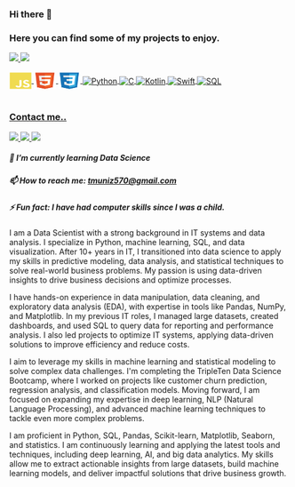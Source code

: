 ### Hi there 👋
### Here you can find some of my projects to enjoy.

 <div>
   <a href="https://github.com/tmuniz570">
   <img height="180em" src="https://github-readme-stats.vercel.app/api?username=tmuniz570&show_icons=true&theme=tokyonight&include_all_commits=true&count_private=true"/>
   <img height="180em" src="https://github-readme-stats.vercel.app/api/top-langs/?username=tmuniz570&layout=compact&langs_count=6&theme=tokyonight"/>
</div>
    
<div style="display: inline_block"><br>
  <img align="center" alt="JS" height="30" width="40" src="https://raw.githubusercontent.com/devicons/devicon/master/icons/javascript/javascript-plain.svg">
  <img align="center" alt="HTML" height="30" width="40" src="https://raw.githubusercontent.com/devicons/devicon/master/icons/html5/html5-original.svg">
  <img align="center" alt="CSS" height="30" width="40" src="https://raw.githubusercontent.com/devicons/devicon/master/icons/css3/css3-original.svg">
  <img align="center" alt="Python" height="30" width="40" src="https://cdn.jsdelivr.net/gh/devicons/devicon@latest/icons/python/python-original.svg">
  <img align="center" alt="C" height="30" width="40" src="https://cdn.jsdelivr.net/gh/devicons/devicon@latest/icons/c/c-original.svg">
  <img align="center" alt="Kotlin" height="30" width="40" src="https://cdn.jsdelivr.net/gh/devicons/devicon@latest/icons/kotlin/kotlin-original.svg">
  <img align="center" alt="Swift" height="30" width="40" src="https://cdn.jsdelivr.net/gh/devicons/devicon@latest/icons/swift/swift-original.svg">
  <img align="center" alt="SQL" height="30" width="40" src="https://cdn.jsdelivr.net/gh/devicons/devicon@latest/icons/sqldeveloper/sqldeveloper-original.svg">
</div>
 
<br>
 
### Contact me..
 
<div>
  <a href = "mailto:tmuniz570@gmail.com">
    <img src="https://img.shields.io/badge/-Gmail-%23333?style=for-the-badge&logo=gmail&logoColor=white" target="_blank">
  </a>
  <a href="https://www.linkedin.com/in/tmuniz570" target="_blank">
    <img src="https://img.shields.io/badge/-LinkedIn-%230077B5?style=for-the-badge&logo=linkedin&logoColor=white" target="_blank">
  </a>
  <a href="https://instagram.com/tmuniz570" target="_blank">
    <img src="https://img.shields.io/badge/-Instagram-%23E4405F?style=for-the-badge&logo=instagram&logoColor=white" target="_blank">
  </a>
</div>

<!--
### Hi there 👋

### Here you can find some of my projects to enjoy.
-->
##### 🌱 I’m currently learning Data Science
##### 📫 How to reach me: tmuniz570@gmail.com
##### ⚡ Fun fact: I have had computer skills since I was a child.

I am a Data Scientist with a strong background in IT systems and data analysis. I specialize in Python, machine learning, SQL, and data visualization. After 10+ years in IT, I transitioned into data science to apply my skills in predictive modeling, data analysis, and statistical techniques to solve real-world business problems. My passion is using data-driven insights to drive business decisions and optimize processes.

I have hands-on experience in data manipulation, data cleaning, and exploratory data analysis (EDA), with expertise in tools like Pandas, NumPy, and Matplotlib. In my previous IT roles, I managed large datasets, created dashboards, and used SQL to query data for reporting and performance analysis. I also led projects to optimize IT systems, applying data-driven solutions to improve efficiency and reduce costs.

I aim to leverage my skills in machine learning and statistical modeling to solve complex data challenges. I'm completing the TripleTen Data Science Bootcamp, where I worked on projects like customer churn prediction, regression analysis, and classification models. Moving forward, I am focused on expanding my expertise in deep learning, NLP (Natural Language Processing), and advanced machine learning techniques to tackle even more complex problems.

I am proficient in Python, SQL, Pandas, Scikit-learn, Matplotlib, Seaborn, and statistics. I am continuously learning and applying the latest tools and techniques, including deep learning, AI, and big data analytics. My skills allow me to extract actionable insights from large datasets, build machine learning models, and deliver impactful solutions that drive business growth.

<!--
**tmuniz570/tmuniz570** is a ✨ _special_ ✨ repository because its `README.md` (this file) appears on your GitHub profile.

Here are some ideas to get you started:

- 🔭 I’m currently working on ...
- 🌱 I’m currently learning ...
- 👯 I’m looking to collaborate on ...
- 🤔 I’m looking for help with ...
- 💬 Ask me about ...
- 📫 How to reach me: ...
- 😄 Pronouns: ...
- ⚡ Fun fact: ...
-->
